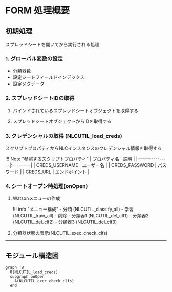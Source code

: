 # FORM 処理概要

## 初期処理
スプレッドシートを開いてから実行される処理

### 1. グローバル変数の設定

- 分類器数
- 設定シートフィールドインデックス
- 設定メタデータ

### 2. スプレッドシートIDの取得

1. バインドされているスプレッドシートオブジェクトを取得する

1. スプレッドシートオブジェクトからIDを取得する

### 3. クレデンシャルの取得 (NLCUTIL_load_creds)

スクリプトプロパティからNLCインスタンスのクレデンシャル情報を取得する

!!! Note "参照するスクリプトプロパティ"
    | プロパティ名 | 説明 |
    |:---------------|:---------|
    | CREDS_USERNAME | ユーザー名 |
    | CREDS_PASSWORD | パスワード |
    | CREDS_URL | エンドポイント |

### 4. シートオープン時処理(onOpen)

1. Watsonメニューの作成

	!!! info "メニュー構成"
		- 分類 (NLCUTIL_classify_all)
		- 学習 (NLCUTIL_train_all)
		- 削除
			- 分類器1 (NLCUTIL_del_clf1)
			- 分類器2 (NLCUTIL_del_clf2)
			- 分類器3 (NLCUTIL_del_clf3)

1. 分類器状態の表示(NLCUTIL_exec_check_clfs)

---

## モジュール構造図
```mermaid
graph TB
  0(NLCUTIL_load_creds)
  subgraph onOpen
  	A(NLCUTIL_exec_check_clfs)
  end
```
